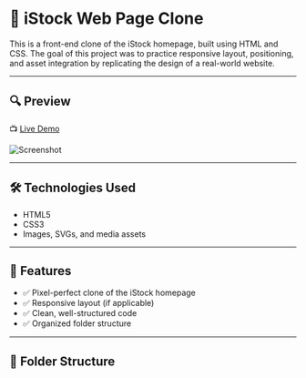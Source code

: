# 📸 iStock Web Page Clone

This is a front-end clone of the iStock homepage, built using HTML and CSS. The goal of this project was to practice responsive layout, positioning, and asset integration by replicating the design of a real-world website.

---

## 🔍 Preview

📺 [Live Demo](#https://kshitij-pal99.github.io/Clone_istock/) 

![Screenshot](./Images/stock.png) 

---

## 🛠️ Technologies Used

- HTML5
- CSS3
- Images, SVGs, and media assets

---

## 🎯 Features

- ✅ Pixel-perfect clone of the iStock homepage
- ✅ Responsive layout (if applicable)
- ✅ Clean, well-structured code
- ✅ Organized folder structure

---

## 📁 Folder Structure

